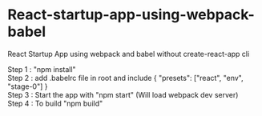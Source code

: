 # React-startup-app-using-webpack-babel

React Startup App using webpack and babel without create-react-app cli

Step 1 : "npm install" </br>
Step 2 : add .babelrc file in root and include { "presets": ["react", "env", "stage-0"] } </br>
Step 3 : Start the app with "npm start" (Will load webpack dev server) </br>
Step 4 : To build "npm build" </br>
